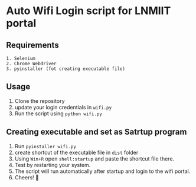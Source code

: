 # Auto Wifi Login script for LNMIIT portal

## Requirements

    1. Selenium
    2. Chrome Webdriver
    3. pyinstaller (fot creating executable file)

## Usage

1. Clone the repository
2. update your login credentials in `wifi.py`
3. Run the script using `python wifi.py`

## Creating executable and set as Satrtup program

1. Run `pyinstaller wifi.py`
2. create shortcut of the executable file in `dist` folder
3. Using `Win+R` open `shell:startup` and paste the shortcut file there.
4. Test by restarting your system.
5. The script will run automatically after startup and login to the wifi portal.
6. Cheers! :beers:
